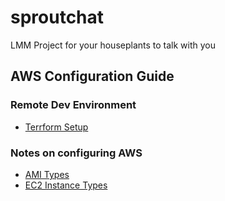 # sproutchat
LMM Project for your houseplants to talk with you


## AWS Configuration Guide

### Remote Dev Environment
- [Terrform Setup](docs/remote_dev/terraform.md)

### Notes on configuring AWS
- [AMI Types](docs/aws/amis.md)
- [EC2 Instance Types](docs/aws/ec2_instances.md)